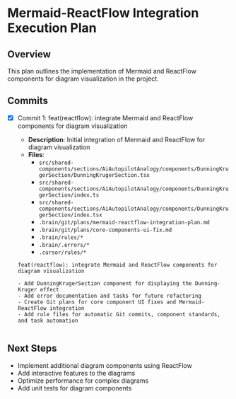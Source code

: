 # Mermaid-ReactFlow Integration Execution Plan

## Overview
This plan outlines the implementation of Mermaid and ReactFlow components for diagram visualization in the project.

## Commits

- [x] Commit 1: feat(reactflow): integrate Mermaid and ReactFlow components for diagram visualization
  - **Description**: Initial integration of Mermaid and ReactFlow for diagram visualization
  - **Files**:
    - `src/shared-components/sections/AiAutopilotAnalogy/components/DunningKrugerSection/DunningKrugerSection.tsx`
    - `src/shared-components/sections/AiAutopilotAnalogy/components/DunningKrugerSection/index.ts`
    - `src/shared-components/sections/AiAutopilotAnalogy/components/DunningKrugerSection/index.tsx`
    - `.brain/git/plans/mermaid-reactflow-integration-plan.md`
    - `.brain/git/plans/core-components-ui-fix.md`
    - `.brain/rules/*`
    - `.brain/.errors/*`
    - `.cursor/rules/*`
  
  ```commit-subject
  feat(reactflow): integrate Mermaid and ReactFlow components for diagram visualization
  ```
  
  ```commit-body
  - Add DunningKrugerSection component for displaying the Dunning-Kruger effect
  - Add error documentation and tasks for future refactoring
  - Create Git plans for core component UI fixes and Mermaid-ReactFlow integration
  - Add rule files for automatic Git commits, component standards, and task automation
  ```
  
  ```commit-footer
  
  ```

## Next Steps
- Implement additional diagram components using ReactFlow
- Add interactive features to the diagrams
- Optimize performance for complex diagrams
- Add unit tests for diagram components 